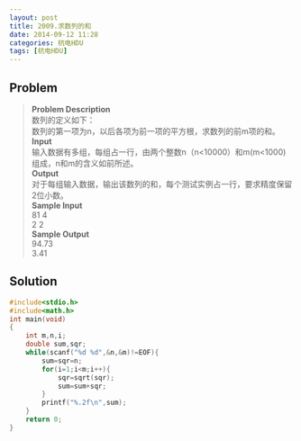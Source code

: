 ```yaml
---
layout: post
title: 2009.求数列的和
date: 2014-09-12 11:28
categories: 杭电HDU
tags: [杭电HDU]
---
```

## Problem
>**Problem Description**  
数列的定义如下：  
数列的第一项为n，以后各项为前一项的平方根，求数列的前m项的和。  
**Input**  
输入数据有多组，每组占一行，由两个整数n（n<10000）和m(m<1000)组成，n和m的含义如前所述。    
**Output**  
对于每组输入数据，输出该数列的和，每个测试实例占一行，要求精度保留2位小数。  
**Sample Input**  
81 4  
2 2  
**Sample Output**  
94.73  
3.41  

## Solution
```cpp
#include<stdio.h>
#include<math.h>
int main(void)
{
	int m,n,i;
	double sum,sqr;
	while(scanf("%d %d",&n,&m)!=EOF){
		sum=sqr=n;
		for(i=1;i<m;i++){
			sqr=sqrt(sqr);
			sum=sum+sqr;
		}
		printf("%.2f\n",sum);
	}
	return 0;
}
```